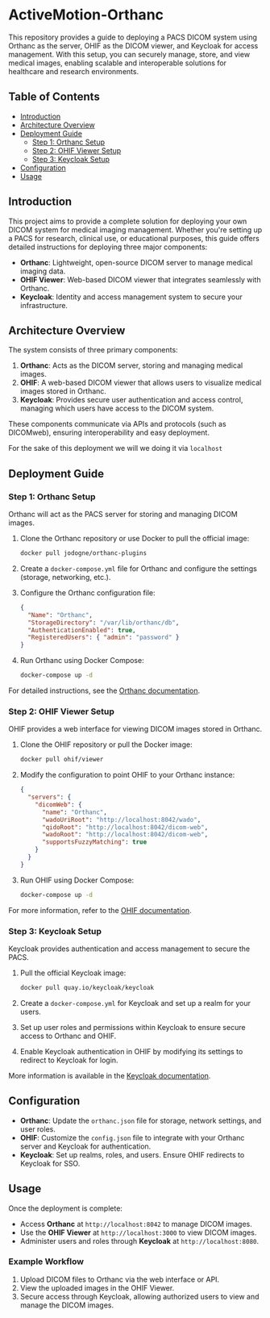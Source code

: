 
# ActiveMotion-Orthanc

This repository provides a guide to deploying a PACS DICOM system using Orthanc as the server, OHIF as the DICOM viewer, and Keycloak for access management. With this setup, you can securely manage, store, and view medical images, enabling scalable and interoperable solutions for healthcare and research environments.

## Table of Contents
- [Introduction](#introduction)
- [Architecture Overview](#architecture-overview)
- [Deployment Guide](#deployment-guide)
  - [Step 1: Orthanc Setup](#step-1-orthanc-setup)
  - [Step 2: OHIF Viewer Setup](#step-2-ohif-viewer-setup)
  - [Step 3: Keycloak Setup](#step-3-keycloak-setup)
- [Configuration](#configuration)
- [Usage](#usage)

## Introduction

This project aims to provide a complete solution for deploying your own DICOM system for medical imaging management. Whether you're setting up a PACS for research, clinical use, or educational purposes, this guide offers detailed instructions for deploying three major components:

- **Orthanc**: Lightweight, open-source DICOM server to manage medical imaging data.
- **OHIF Viewer**: Web-based DICOM viewer that integrates seamlessly with Orthanc.
- **Keycloak**: Identity and access management system to secure your infrastructure.

## Architecture Overview

The system consists of three primary components:

1. **Orthanc**: Acts as the DICOM server, storing and managing medical images.
2. **OHIF**: A web-based DICOM viewer that allows users to visualize medical images stored in Orthanc.
3. **Keycloak**: Provides secure user authentication and access control, managing which users have access to the DICOM system.

These components communicate via APIs and protocols (such as DICOMweb), ensuring interoperability and easy deployment.

For the sake of this deployment we will we doing it via `localhost`

## Deployment Guide

### Step 1: Orthanc Setup
Orthanc will act as the PACS server for storing and managing DICOM images.

1. Clone the Orthanc repository or use Docker to pull the official image:
   ```bash
   docker pull jodogne/orthanc-plugins
   ```
2. Create a `docker-compose.yml` file for Orthanc and configure the settings (storage, networking, etc.).

3. Configure the Orthanc configuration file:
   ```json
   {
     "Name": "Orthanc",
     "StorageDirectory": "/var/lib/orthanc/db",
     "AuthenticationEnabled": true,
     "RegisteredUsers": { "admin": "password" }
   }
   ```

4. Run Orthanc using Docker Compose:
   ```bash
   docker-compose up -d
   ```

For detailed instructions, see the [Orthanc documentation](https://book.orthanc-server.com/users/getting-started.html).

### Step 2: OHIF Viewer Setup
OHIF provides a web interface for viewing DICOM images stored in Orthanc.

1. Clone the OHIF repository or pull the Docker image:
   ```bash
   docker pull ohif/viewer
   ```

2. Modify the configuration to point OHIF to your Orthanc instance:
   ```json
   {
     "servers": {
       "dicomWeb": {
         "name": "Orthanc",
         "wadoUriRoot": "http://localhost:8042/wado",
         "qidoRoot": "http://localhost:8042/dicom-web",
         "wadoRoot": "http://localhost:8042/dicom-web",
         "supportsFuzzyMatching": true
       }
     }
   }
   ```

3. Run OHIF using Docker Compose:
   ```bash
   docker-compose up -d
   ```

For more information, refer to the [OHIF documentation](https://docs.ohif.org/).

### Step 3: Keycloak Setup
Keycloak provides authentication and access management to secure the PACS.

1. Pull the official Keycloak image:
   ```bash
   docker pull quay.io/keycloak/keycloak
   ```

2. Create a `docker-compose.yml` for Keycloak and set up a realm for your users.

3. Set up user roles and permissions within Keycloak to ensure secure access to Orthanc and OHIF.

4. Enable Keycloak authentication in OHIF by modifying its settings to redirect to Keycloak for login.

More information is available in the [Keycloak documentation](https://www.keycloak.org/docs).

## Configuration

- **Orthanc**: Update the `orthanc.json` file for storage, network settings, and user roles.
- **OHIF**: Customize the `config.json` file to integrate with your Orthanc server and Keycloak for authentication.
- **Keycloak**: Set up realms, roles, and users. Ensure OHIF redirects to Keycloak for SSO.

## Usage

Once the deployment is complete:

- Access **Orthanc** at `http://localhost:8042` to manage DICOM images.
- Use the **OHIF Viewer** at `http://localhost:3000` to view DICOM images.
- Administer users and roles through **Keycloak** at `http://localhost:8080`.

### Example Workflow
1. Upload DICOM files to Orthanc via the web interface or API.
2. View the uploaded images in the OHIF Viewer.
3. Secure access through Keycloak, allowing authorized users to view and manage the DICOM images.
